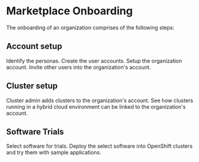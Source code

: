 
# Marketplace Onboarding

The onboarding of an organization comprises of the following steps:

## Account setup

Identify the personas. Create the user accounts. Setup the organization account. Invite other users into the organization's account.

## Cluster setup

Cluster admin adds clusters to the organization's account. See how clusters running in a hybrid cloud environment can be linked to the organization's account.

## Software Trials

Select software for trials. Deploy the select software into OpenShift clusters and try them with sample applications.
